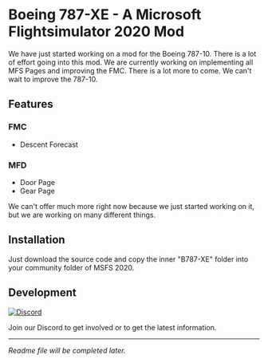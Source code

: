 # Boeing 787-XE - A Microsoft Flightsimulator 2020 Mod
We have just started working on a mod for the Boeing 787-10. There is a lot of effort going into this mod. We are currently working on implementing all MFS Pages and improving the FMC. There is a lot more to come. We can't wait to improve the 787-10.

## Features
### FMC
- Descent Forecast
### MFD
- Door Page
- Gear Page

We can't offer much more right now because we just started working on it, but we are working on many different things.

## Installation
Just download the source code and copy the inner "B787-XE" folder into your community folder of MSFS 2020.

## Development
[![Discord](https://img.shields.io/discord/207626574659321857.svg?label=&logo=discord&logoColor=ffffff&color=7389D8&labelColor=6A7EC2)](https://discord.gg/JCzmATr)

Join our Discord to get involved or to get the latest information.

----

*Readme file will be completed later.*
